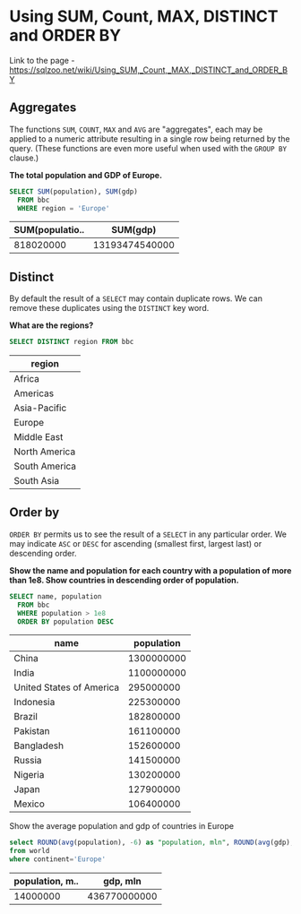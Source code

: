 # Using SUM, Count, MAX, DISTINCT and ORDER BY

Link to the page - https://sqlzoo.net/wiki/Using_SUM,_Count,_MAX,_DISTINCT_and_ORDER_BY

## Aggregates

The functions `SUM`, `COUNT`, `MAX` and `AVG` are "aggregates", each may be applied to a numeric attribute resulting in a single row being returned by the query. (These functions are even more useful when used with the `GROUP BY` clause.)

**The total population and GDP of Europe.**

```sql
SELECT SUM(population), SUM(gdp)
  FROM bbc
  WHERE region = 'Europe'
```

| SUM(populatio.. |    SUM(gdp)    |
|-----------------|----------------|
|       818020000 | 13193474540000 |

## Distinct

By default the result of a `SELECT` may contain duplicate rows. We can remove these duplicates using the `DISTINCT` key word.

**What are the regions?**

```sql
SELECT DISTINCT region FROM bbc
```

|    region     |
|---------------|
| Africa        |
| Americas      |
| Asia-Pacific  |
| Europe        |
| Middle East   |
| North America |
| South America |
| South Asia    |

## Order by

`ORDER BY` permits us to see the result of a `SELECT` in any particular order. We may indicate `ASC` or `DESC` for ascending (smallest first, largest last) or descending order.

**Show the name and population for each country with a population of more than 1e8. Show countries in descending order of population.**

```sql
SELECT name, population
  FROM bbc
  WHERE population > 1e8
  ORDER BY population DESC
```

|           name           | population |
|--------------------------|------------|
| China                    | 1300000000 |
| India                    | 1100000000 |
| United States of America |  295000000 |
| Indonesia                |  225300000 |
| Brazil                   |  182800000 |
| Pakistan                 |  161100000 |
| Bangladesh               |  152600000 |
| Russia                   |  141500000 |
| Nigeria                  |  130200000 |
| Japan                    |  127900000 |
| Mexico                   |  106400000 |

Show the average population and gdp of countries in Europe

```sql
select ROUND(avg(population), -6) as "population, mln", ROUND(avg(gdp), -6) as "gdp, mln"
from world
where continent='Europe'
```

| population, m.. |   gdp, mln   |
|-----------------|--------------|
|        14000000 | 436770000000 |
